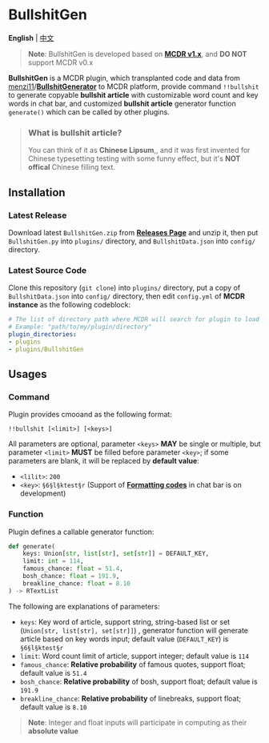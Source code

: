 # BullshitGen

**English** | [中文](README_cn.md)

> **Note**: BullshitGen is developed based on [**MCDR v1.x**](https://github.com/Fallen-Breath/MCDReforged), and **DO NOT** support MCDR v0.x

**BullshitGen** is a MCDR plugin, which transplanted code and data from [menzi11](https://github.com/menzi11)/[**BullshitGenerator**](https://github.com/menzi11/BullshitGenerator) to MCDR platform, provide command `!!bullshit` to generate copyable **bullshit article** with customizable word count and key words in chat bar, and customized **bullshit article** generator function `generate()` which can be called by other plugins.

> ### What is **bullshit article**?
> You can think of it as **Chinese Lipsum**,, and it was first invented for Chinese typesetting testing with some funny effect, but it's **NOT offical** Chinese filling text.

## Installation

### Latest Release

Download latest `BullshitGen.zip` from [**Releases Page**](https://github.com/Van-Involution/BullshitGen/releases) and unzip it, then put `BullshitGen.py` into `plugins/` directory, and `BullshitData.json` into `config/` directory.

### Latest Source Code

Clone this repository (`git clone`) into `plugins/` directory, put a copy of `BullshitData.json` into `config/` directory, then edit `config.yml` of **MCDR instance** as the following codeblock:

```YAML
# The list of directory path where MCDR will search for plugin to load
# Example: "path/to/my/plugin/directory"
plugin_directories:
- plugins
- plugins/BullshitGen
```

## Usages

### Command

Plugin provides cmooand as the following format:

```
!!bullshit [<limit>] [<keys>]
```

All parameters are optional, parameter `<keys>` **MAY** be single or multiple, but parameter `<limit>` **MUST** be filled before parameter `<key>`; if some parameters are blank, it will be replaced by **default value**:

- `<lilit>`: `200`
- `<key>`: `§6§l§ktest§r` (Support of [**Formatting codes**](https://minecraft.gamepedia.com/Formatting_codes) in chat bar is on development)

### Function

Plugin defines a callable generator function:

```Python
def generate(
    keys: Union[str, list[str], set[str]] = DEFAULT_KEY,
    limit: int = 114,
    famous_chance: float = 51.4,
    bosh_chance: float = 191.9,
    breakline_chance: float = 8.10
) -> RTextList
```

The following are explanations of parameters:

- `keys`: Key word of article, support string, string-based list or set (`Union[str, list[str], set[str]]`) , generator function will generate article based on key words input; default value (`DEFAULT_KEY`) is `§6§l§ktest§r`
- `limit`: Word count limit of article, support integer; default value is `114`
- `famous_chance`: **Relative probability** of famous quotes, support float; default value is `51.4`
- `bosh_chance`: **Relative probability** of bosh, support float; default value is `191.9`
- `breakline_chance`: **Relative probability** of linebreaks, support float; default value is `8.10`

> **Note**: Integer and float inputs will participate in computing as their **absolute value**
